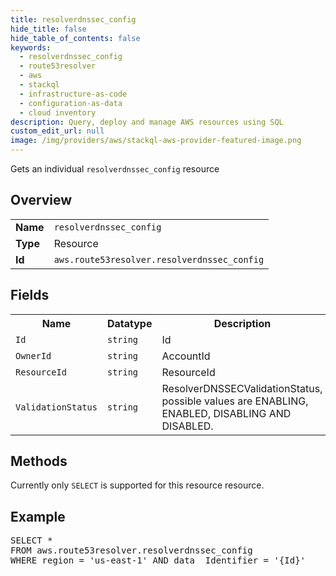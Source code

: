```yaml
---
title: resolverdnssec_config
hide_title: false
hide_table_of_contents: false
keywords:
  - resolverdnssec_config
  - route53resolver
  - aws
  - stackql
  - infrastructure-as-code
  - configuration-as-data
  - cloud inventory
description: Query, deploy and manage AWS resources using SQL
custom_edit_url: null
image: /img/providers/aws/stackql-aws-provider-featured-image.png
---
```

Gets an individual <code>resolverdnssec_config</code> resource

## Overview
<table><tbody>
<tr><td><b>Name</b></td><td><code>resolverdnssec_config</code></td></tr>
<tr><td><b>Type</b></td><td>Resource</td></tr>
<tr><td><b>Id</b></td><td><code>aws.route53resolver.resolverdnssec_config</code></td></tr>
</tbody></table>

## Fields
<table><tbody>
<tr><th>Name</th><th>Datatype</th><th>Description</th></tr>
<tr><td><code>Id</code></td><td><code>string</code></td><td>Id</td></tr><tr><td><code>OwnerId</code></td><td><code>string</code></td><td>AccountId</td></tr><tr><td><code>ResourceId</code></td><td><code>string</code></td><td>ResourceId</td></tr><tr><td><code>ValidationStatus</code></td><td><code>string</code></td><td>ResolverDNSSECValidationStatus, possible values are ENABLING, ENABLED, DISABLING AND DISABLED.</td></tr>
</tbody></table>

## Methods
Currently only <code>SELECT</code> is supported for this resource resource.

## Example
<pre>
SELECT * 
FROM aws.route53resolver.resolverdnssec_config
WHERE region = 'us-east-1' AND data__Identifier = '{Id}'
</pre>

